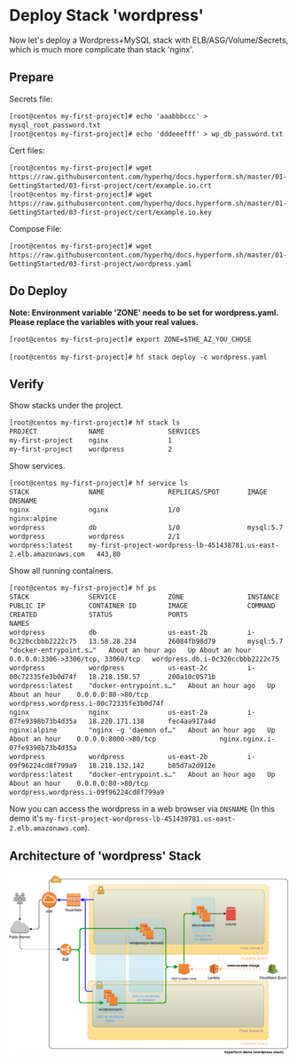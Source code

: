 # Deploy Stack 'wordpress'

Now let's deploy a Wordpress+MySQL stack with ELB/ASG/Volume/Secrets, which is much more complicate than stack 'nginx'.


## Prepare
Secrets file:
```
[root@centos my-first-project]# echo 'aaabbbccc' > mysql_root_password.txt
[root@centos my-first-project]# echo 'dddeeefff' > wp_db_password.txt
```

Cert files:
```
[root@centos my-first-project]# wget https://raw.githubusercontent.com/hyperhq/docs.hyperform.sh/master/01-GettingStarted/03-first-project/cert/example.io.crt
[root@centos my-first-project]# wget https://raw.githubusercontent.com/hyperhq/docs.hyperform.sh/master/01-GettingStarted/03-first-project/cert/example.io.key
```

Compose File:
```
[root@centos my-first-project]# wget https://raw.githubusercontent.com/hyperhq/docs.hyperform.sh/master/01-GettingStarted/03-first-project/wordpress.yaml
```


## Do Deploy

**Note: Environment variable 'ZONE' needs to be set for wordpress.yaml. Please replace the variables with your real values.**

```
[root@centos my-first-project]# export ZONE=$THE_AZ_YOU_CHOSE

[root@centos my-first-project]# hf stack deploy -c wordpress.yaml
```


## Verify

Show stacks under the project.

```
[root@centos my-first-project]# hf stack ls
PROJECT             NAME                SERVICES
my-first-project    nginx               1
my-first-project    wordpress           2
```

Show services.

```
[root@centos my-first-project]# hf service ls
STACK               NAME                REPLICAS/SPOT       IMAGE               DNSNAME                                                               
nginx               nginx               1/0                 nginx:alpine                                                                              
wordpress           db                  1/0                 mysql:5.7                                                                                 
wordpress           wordpress           2/1                 wordpress:latest    my-first-project-wordpress-lb-451438781.us-east-2.elb.amazonaws.com   443,80
```

Show all running containers.

```
[root@centos my-first-project]# hf ps
STACK               SERVICE             ZONE                INSTANCE              PUBLIC IP           CONTAINER ID        IMAGE               COMMAND                  CREATED             STATUS              PORTS                               NAMES
wordpress           db                  us-east-2b          i-0c320ccbbb2222c75   13.58.28.234        26084fb98d79        mysql:5.7           "docker-entrypoint.s…"   About an hour ago   Up About an hour    0.0.0.0:3306->3306/tcp, 33060/tcp   wordpress.db.i-0c320ccbbb2222c75
wordpress           wordpress           us-east-2c          i-00c72335fe3b0d74f   18.218.150.57       200a10c0571b        wordpress:latest    "docker-entrypoint.s…"   About an hour ago   Up About an hour    0.0.0.0:80->80/tcp                  wordpress.wordpress.i-00c72335fe3b0d74f
nginx               nginx               us-east-2a          i-07fe9398b73b4d35a   18.220.171.138      fec4aa917a4d        nginx:alpine        "nginx -g 'daemon of…"   About an hour ago   Up About an hour    0.0.0.0:8000->80/tcp                nginx.nginx.i-07fe9398b73b4d35a
wordpress           wordpress           us-east-2b          i-09f96224cd8f799a9   18.218.132.142      b85d7a2d912e        wordpress:latest    "docker-entrypoint.s…"   About an hour ago   Up About an hour    0.0.0.0:80->80/tcp                  wordpress.wordpress.i-09f96224cd8f799a9
```

Now you can access the wordpress in a web browser via `DNSNAME` (In this demo it's `my-first-project-wordpress-lb-451438781.us-east-2.elb.amazonaws.com`).


## Architecture of 'wordpress' Stack

![](aws-diagram-for-wordpress.png)
